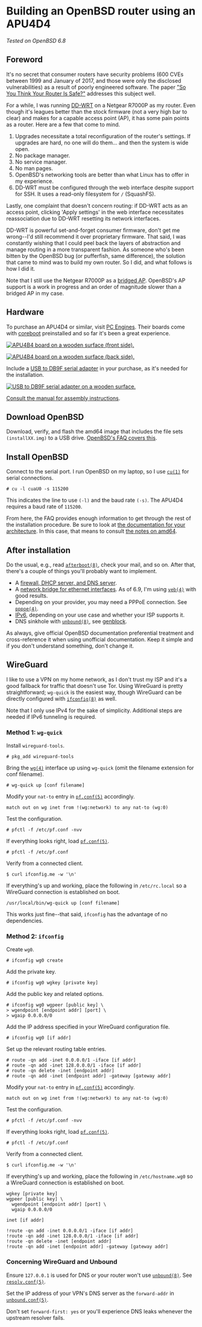 # Building an OpenBSD router using an APU4D4

*Tested on OpenBSD 6.8*

## Foreword

It's no secret that consumer routers have security problems (600 CVEs
between 1999 and January of 2017, and those were only the disclosed
vulnerabilities) as a result of poorly engineered software. The paper
["So You Think Your Router Is
Safe?"](https://repository.stcloudstate.edu/cgi/viewcontent.cgi?article=1067&context=msia_etds)
addresses this subject well.

For a while, I was running [DD-WRT](https://dd-wrt.com/) on a Netgear
R7000P as my router. Even though it's leagues better than the stock
firmware (not a very high bar to clear) and makes for a capable access
point (AP), it has some pain points as a router. Here are a few that come to
mind.

1. Upgrades necessitate a total reconfiguration of the router's
   settings. If upgrades are hard, no one will do them... and then the
   system is wide open.
1. No package manager.
1. No service manager.
1. No man pages.
1. OpenBSD's networking tools are better than what Linux has to offer in
   my experience.
1. DD-WRT must be configured through the web interface despite support
   for SSH. It uses a read-only filesystem for `/` (SquashFS).

Lastly, one complaint that doesn't concern routing: if DD-WRT acts as an
access point, clicking 'Apply settings' in the web interface
necessitates reassociation due to DD-WRT resetting its network
interfaces.

DD-WRT is powerful set-and-forget consumer firmware, don't get me
wrong--I'd still recommend it over proprietary firmware. That said,
I was constantly wishing that I could peel back the layers of
abstraction and manage routing in a more transparent fashion. As someone
who's been bitten by the OpenBSD bug (or pufferfish, same difference),
the solution that came to mind was to build my own router. So I did, and
what follows is how I did it.

Note that I still use the Netgear R7000P as a [bridged
AP](https://wiki.dd-wrt.com/wiki/index.php/Wireless_access_point). OpenBSD's
AP support is a work in progress and an order of magnitude slower than
a bridged AP in my case.

## Hardware

To purchase an APU4D4 or similar, visit [PC
Engines](https://pcengines.ch/). Their boards come with
[coreboot](https://www.coreboot.org/) preinstalled and so far it's been
a great experience.

[![APU4B4 board on a wooden surface (front side).](/images/apu4b4_1_thumb.jpg)](/images/apu4b4_1.jpg)

[![APU4B4 board on a wooden surface (back side).](/images/apu4b4_2_thumb.jpg)](/images/apu4b4_2.jpg)

Include a [USB to DB9F serial
adapter](https://www.pcengines.ch/usbcom1a.htm) in your purchase, as
it's needed for the installation.

[![USB to DB9F serial adapter on a wooden surface.](/images/usbcom1a_thumb.jpg "It's a pretty nice cable, all in all.")](/images/usbcom1a.jpg)

[Consult the manual for assembly
instructions](https://pcengines.ch/pdf/apu4.pdf).

## Download OpenBSD

Download, verify, and flash the amd64 image that includes the file sets
`(installXX.img)` to a USB drive. [OpenBSD's FAQ covers
this](https://www.openbsd.org/faq/faq4.html).

## Install OpenBSD

Connect to the serial port. I run OpenBSD on my laptop, so I use
[`cu(1)`](https://man.openbsd.org/cu) for serial connections.

    # cu -l cuaU0 -s 115200

This indicates the line to use `(-l)` and the baud rate `(-s)`. The APU4D4
requires a baud rate of `115200`.

From here, the FAQ provides enough information to get through the rest
of the installation procedure. Be sure to look at [the documentation for
your architecture](https://www.openbsd.org/plat.html). In this case,
that means to consult [the notes on
amd64](https://www.openbsd.org/amd64.html).

## After installation

Do the usual, e.g., read
[`afterboot(8)`](https://man.openbsd.org/afterboot), check your mail,
and so on. After that, there's a couple of things you'll probably want
to implement.

- A [firewall, DHCP server, and DNS
  server](https://www.openbsd.org/faq/pf/example1.html).
- A [network bridge for ethernet
  interfaces](https://www.openbsd.org/faq/faq6.html#Bridge). As of 6.9,
  I'm using [`veb(4)`](https://man.openbsd.org/veb) with good results.
- Depending on your provider, you may need a PPPoE connection. See
  [`pppoe(4)`](https://man.openbsd.org/pppoe).
- [IPv6](https://lipidity.com/openbsd/router/), depending on your use
  case and whether your ISP supports it.
- DNS sinkhole with [`unbound(8)`](https://man.openbsd.org/unbound), see
  [genblock](/src/sysadm/file/genblock.html).

As always, give official OpenBSD documentation preferential treatment
and cross-reference it when using unofficial documentation. Keep it
simple and if you don't understand something, don't change it.

## WireGuard

I like to use a VPN on my home network, as I don't trust my ISP and it's
a good fallback for traffic that doesn't use Tor. Using WireGuard is
pretty straightforward; `wg-quick` is the easiest way, though WireGuard
can be directly configured with
[`ifconfig(8)`](https://man.openbsd.org/ifconfig) as well.

Note that I only use IPv4 for the sake of simplicity. Additional steps
are needed if IPv6 tunneling is required.

### Method 1: `wg-quick`

Install `wireguard-tools`.

    # pkg_add wireguard-tools

Bring the [`wg(4)`](https://man.openbsd.org/wg) interface up using
`wg-quick` (omit the filename extension for conf filename).

    # wg-quick up [conf filename]

Modify your `nat-to` entry in
[`pf.conf(5)`](https://man.openbsd.org/man/pf.conf) accordingly.

    match out on wg inet from !(wg:network) to any nat-to (wg:0)

Test the configuration.

    # pfctl -f /etc/pf.conf -nvv

If everything looks right, load [`pf.conf(5)`](https://man.openbsd.org/pf.conf).

    # pfctl -f /etc/pf.conf

Verify from a connected client.

    $ curl ifconfig.me -w '\n'

If everything's up and working, place the following in
`/etc/rc.local` so a WireGuard connection is established on boot.

    /usr/local/bin/wg-quick up [conf filename]

This works just fine--that said, `ifconfig` has the advantage of no
dependencies.

### Method 2: `ifconfig`

Create `wg0`.

    # ifconfig wg0 create

Add the private key.

    # ifconfig wg0 wgkey [private key]

Add the public key and related options.

    # ifconfig wg0 wgpeer [public key] \
    > wgendpoint [endpoint addr] [port] \
    > wgaip 0.0.0.0/0

Add the IP address specified in your WireGuard configuration file.

    # ifconfig wg0 [if addr]

Set up the relevant routing table entries.

    # route -qn add -inet 0.0.0.0/1 -iface [if addr]
    # route -qn add -inet 128.0.0.0/1 -iface [if addr]
    # route -qn delete -inet [endpoint addr]
    # route -qn add -inet [endpoint addr] -gateway [gateway addr]

Modify your `nat-to` entry in
[`pf.conf(5)`](https://man.openbsd.org/man/pf.conf) accordingly.

    match out on wg inet from !(wg:network) to any nat-to (wg:0)

Test the configuration.

    # pfctl -f /etc/pf.conf -nvv

If everything looks right, load [`pf.conf(5)`](https://man.openbsd.org/pf.conf).

    # pfctl -f /etc/pf.conf

Verify from a connected client.

    $ curl ifconfig.me -w '\n'

If everything's up and working, place the following in
`/etc/hostname.wg0` so a WireGuard connection is established on boot.

    wgkey [private key]
    wgpeer [public key] \
      wgendpoint [endpoint addr] [port] \
      wgaip 0.0.0.0/0

    inet [if addr]

    !route -qn add -inet 0.0.0.0/1 -iface [if addr]
    !route -qn add -inet 128.0.0.0/1 -iface [if addr]
    !route -qn delete -inet [endpoint addr]
    !route -qn add -inet [endpoint addr] -gateway [gateway addr]

### Concerning WireGuard and Unbound

Ensure `127.0.0.1` is used for DNS or your router won't use
[`unbound(8)`](https://man.openbsd.org/man8/unbound.8). See
[`resolv.conf(5)`](https://man.openbsd.org/resolv.conf).

Set the IP address of your VPN's DNS server as the `forward-addr` in
[`unbound.conf(5)`](https://man.openbsd.org/unbound.conf).

Don't set `forward-first: yes` or you'll experience DNS leaks whenever
the upstream resolver fails.
